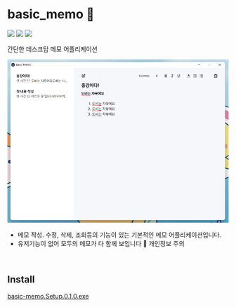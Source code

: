 # basic_memo :memo:
<p>
<img src ="https://img.shields.io/badge/Electron-47848F.svg?&style=for-the-badge&logo=electron&logoColor=white"/>
<img src ="https://img.shields.io/badge/React-61DAFB.svg?&style=for-the-badge&logo=react&logoColor=white"/>
<img src ="https://img.shields.io/badge/Django-092E20.svg?&style=for-the-badge&logo=django&logoColor=white"/>
</p>

간단한 데스크탑 메모 어플리케이션

![](https://github.com/minjj0905/basic_memo/blob/main/app.png)

- 메모 작성. 수정, 삭제, 조회등의 기능이 있는 기본적인 메모 어플리케이션입니다.
- 유저기능이 없어 모두의 메모가 다 함께 보입니다 🤪 개인정보 주의

<br />

## Install
<a href="/minjj0905/basic_memo/releases/download/0.1.0/basic-memo.Setup.0.1.0.exe" rel="nofollow" data-skip-pjax="">
              <span class="px-1 text-bold">basic-memo.Setup.0.1.0.exe</span>
              
</a>

